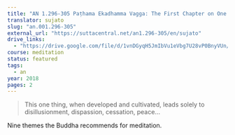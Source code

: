 ```yaml
---
title: "AN 1.296-305 Paṭhama Ekadhamma Vagga: The First Chapter on One Thing"
translator: sujato
slug: "an.001.296-305"
external_url: "https://suttacentral.net/an1.296-305/en/sujato"
drive_links:
  - "https://drive.google.com/file/d/1vnDGyqH5JmIbVu1eVbg7U28vP0BnyVUn/view?usp=drivesdk"
course: meditation
status: featured
tags:
  - an
year: 2018
pages: 2
---
```


> This one thing, when developed and cultivated, leads solely to disillusionment, dispassion, cessation, peace...

Nine themes the Buddha recommends for meditation.
